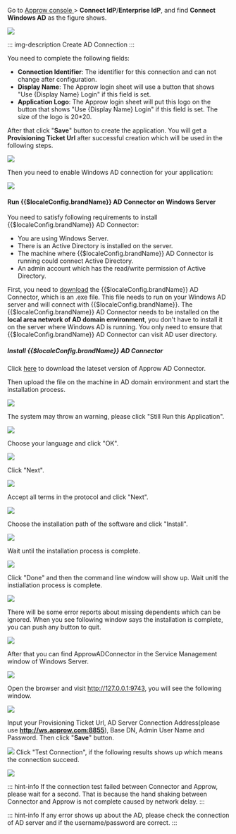 <IntegrationDetailCard title="Install AD Connector on Windows Server">

Go to [Approw console ](https://console.authing.cn/console/userpool) > **Connect IdP**/**Enterprise IdP**, and find **Connect Windows AD** as the figure shows.

![](https://cdn.authing.cn/img/20210126190459.png)

::: img-description
Create AD Connection
:::

You need to complete the following fields:

- **Connection Identifier**: The identifier for this connection and can not change after configuration.
- **Display Name**: The Approw login sheet will use a button that shows "Use {Display Name} Login" if this field is set.
- **Application Logo**: The Approw login sheet will put this logo on the button that shows "Use {Display Name} Login" if this field is set. The size of the logo is 20*20.

After that click "**Save**" button to create the application. You will get a **Provisioning Ticket Url** after successful creation which will be used in the following steps.

![](https://cdn.authing.cn/blog/20201109141645.png)

Then you need to enable Windows AD connection for your application:

![](https://cdn.authing.cn/img/20210126190629.png)

#### Run {{$localeConfig.brandName}} AD Connector on Windows Server

You need to satisfy following requirements to install {{$localeConfig.brandName}} AD Connector:

- You are using Windows Server.
- There is an Active Directory is installed on the server.
- The machine where {{$localeConfig.brandName}} AD Connector is running could connect Active Directory.
- An admin account which has the read/write permission of Active Directory.

First, you need to [download](https://files.authing.co/packages/authing-ad-connector-latest.exe) the {{$localeConfig.brandName}} AD Connector, which is an .exe file. This file needs to run on your Windows AD server and will connect with {{$localeConfig.brandName}}. The {{$localeConfig.brandName}} AD Connector needs to be installed on the **local area network of AD domain environment**, you don't have to install it on the server where Windows AD is running. You only need to ensure that {{$localeConfig.brandName}} AD Connector can visit AD user directory.

##### Install {{$localeConfig.brandName}} AD Connector

Click [here](https://files.authing.co/packages/authing-ad-connector-latest.exe) to download the lateset version of Approw AD Connector.

Then upload the file on the machine in AD domain environment and start the installation process.

![](https://cdn.authing.cn/docs/20200414213654.png)

The system may throw an warning, please click "Still Run this Application".

![](https://cdn.authing.cn/blog/image%20%28521%29.png)

Choose your language and click "OK".

![](https://cdn.authing.cn/docs/20200414213931.png)

Click "Next".

![](https://cdn.authing.cn/blog/20201109213415.png)

Accept all terms in the protocol and click "Next".

![](https://cdn.authing.cn/blog/20201109213443.png)

Choose the installation path of the software and click "Install".

![](https://cdn.authing.cn/blog/20201109213500.png)

Wait until the installation process is complete.

![](https://cdn.authing.cn/blog/20201109213517.png)

Click "Done" and then the command line window will show up. Wait unitl the instiallation process is complete.

![](https://cdn.authing.cn/docs/20200414214751.png)

There will be some error reports about missing dependents which can be ignored. When you see following window says the installation is complete, you can push any button to quit.

![](https://cdn.authing.cn/docs/20200414214912.png)

After that you can find ApprowADConnector in the Service Management window of Windows Server.

![](https://cdn.authing.cn/blog/20201109214605.png)

Open the browser and visit http://127.0.0.1:9743, you will see the following window.

![](https://cdn.authing.cn/docs/eirog1.png)

Input your Provisioning Ticket Url, AD Server Connection Address(please use **http://ws.approw.com:8855**), Base DN, Admin User Name and Password. Then click "**Save**" button.

![](https://cdn.authing.cn/docs/serths2.png)
Click "Test Connection", if the following results shows up which means the connection succeed.

![](https://cdn.authing.cn/docs/20200414220049.png)

::: hint-info
If the connection test failed between Connector and Approw, please wait for a second. That is because the hand shaking between Connector and Approw is not complete caused by network delay.
:::

::: hint-info
If any error shows up about the AD, please check the connection of AD server and if the username/password are correct. 
:::

</IntegrationDetailCard>